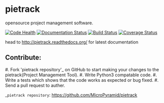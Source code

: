 # pietrack
opensource project management software.

[![Code Health](https://landscape.io/github/MicroPyramid/pietrack/master/landscape.svg?style=flat)](https://landscape.io/github/MicroPyramid/pietrack/master) [![Documentation Status](https://readthedocs.org/projects/pietrack/badge/?version=latest)](https://readthedocs.org/projects/pietrack/?badge=latest) [![Build Status](https://travis-ci.org/MicroPyramid/pietrack.svg?branch=master)](https://travis-ci.org/MicroPyramid/pietrack) [![Coverage Status](https://coveralls.io/repos/MicroPyramid/pietrack/badge.svg?branch=master&service=github)](https://coveralls.io/github/MicroPyramid/pietrack?branch=master)

head to http://pietrack.readthedocs.org/ for latest documentation

Contribute:
----------
#. Fork 'pietrack repository'_ on GitHub to start making your changes to the pietrack(Project Management Tool).
#. Write Python3 compatable code.
#. Write a tests which shows that the code works as expected or bug fixed.
#. Send a pull request to auther.

_`pietrack repository`: https://github.com/MicroPyramid/pietrack